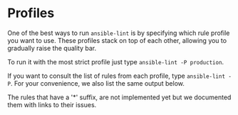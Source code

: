 # Profiles

One of the best ways to run `ansible-lint` is by specifying which rule profile
you want to use. These profiles stack on top of each other, allowing you to
gradually raise the quality bar.

To run it with the most strict profile just type `ansible-lint -P production`.

If you want to consult the list of rules from each profile, type
`ansible-lint -P`. For your convenience, we also list the same output below.

The rules that have a '\*' suffix, are not implemented yet but we documented
them with links to their issues.

```{ansible-lint-profile-list}

```
